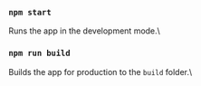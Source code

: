 ### `npm start`

Runs the app in the development mode.\

### `npm run build`

Builds the app for production to the `build` folder.\
